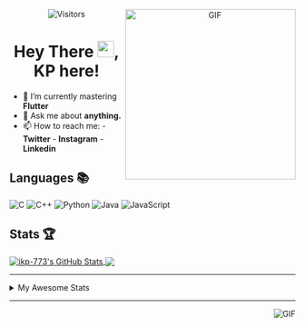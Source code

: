<div align="center">
<img align="right" alt="GIF" height="300px" src="https://blog.insaid.co/wp-content/uploads/2020/01/Coding.gif"/>
       
![Visitors](https://visitor-badge.glitch.me/badge?page_id=ikp-773)

# Hey There <img src="https://media.tenor.com/images/822fb670841c6f6582fefbb82e338a50/tenor.gif" width="29px">, KP here!
</div>

- 🌱 I’m currently mastering **Flutter**
- 💬 Ask me about **anything.**
- 📫 How to reach me:
       - **Twitter** 
       - **Instagram**
       - **Linkedin**
         
## Languages 📚 

![C](https://img.shields.io/badge/-C-000?style=flat&logo=C)
![C++](https://img.shields.io/badge/-C++-000?style=flat&logo=C%2B%2B&logoColor=00599C)
![Python](https://img.shields.io/badge/-Python-000?style=flat&logo=python)
![Java](https://img.shields.io/badge/-Java-000?style=flat&logo=Java&logoColor=007396)
![JavaScript](https://img.shields.io/badge/-JavaScript-000?style=flat&logo=javascript)

##  Stats 🏆

<a href="https://github.com/ikp-773">
<img align="center" src="https://github-readme-stats.vercel.app/api?username=ikp-773&show_icons=true&theme=tokyonight&icon_color=6392DF&hide=prs" alt="ikp-773's GitHub Stats" />
</a> 
<a href="https://github.com/ikp-773">
<img align="center" src="https://github-readme-stats.vercel.app/api/top-langs/?username=ikp-773&layout=compact&show_icons=true&theme=tokyonight&icon_color=6392DF&hide=prs" />
</a>

---

<details>
       <summary>My Awesome Stats</summary>
       
<!--START_SECTION:waka-->
![Profile Views](http://img.shields.io/badge/Profile%20Views-0-blue)

![Lines of code](https://img.shields.io/badge/From%20Hello%20World%20I%27ve%20Written-783392%20lines%20of%20code-blue)

**🐱 My Github Data** 

> 🏆 2,381 Contributions in the Year 2020
 > 
> 📦 155.3 kB Used in Github's Storage 
 > 
> 💼 Opted to Hire
 > 
> 📜 26 Public Repositories
 > 
> 🔑 11 Private Repositories 

**I'm a Night 🦉** 

```text
🌞 Morning    68 commits     █░░░░░░░░░░░░░░░░░░░░░░░░   5.62% 
🌆 Daytime    240 commits    █████░░░░░░░░░░░░░░░░░░░░   19.83% 
🌃 Evening    503 commits    ██████████░░░░░░░░░░░░░░░   41.57% 
🌙 Night      399 commits    ████████░░░░░░░░░░░░░░░░░   32.98%

```
📅 **I'm Most Productive on Sunday** 

```text
Monday       169 commits    ███░░░░░░░░░░░░░░░░░░░░░░   13.97% 
Tuesday      76 commits     █░░░░░░░░░░░░░░░░░░░░░░░░   6.28% 
Wednesday    185 commits    ███░░░░░░░░░░░░░░░░░░░░░░   15.29% 
Thursday     169 commits    ███░░░░░░░░░░░░░░░░░░░░░░   13.97% 
Friday       152 commits    ███░░░░░░░░░░░░░░░░░░░░░░   12.56% 
Saturday     214 commits    ████░░░░░░░░░░░░░░░░░░░░░   17.69% 
Sunday       245 commits    █████░░░░░░░░░░░░░░░░░░░░   20.25%

```


📊 **This Week I Spent My Time On** 

```text
💬 Programming Languages: 
Dart                     12 hrs 26 mins      █████████████░░░░░░░░░░░░   53.72% 
Java                     2 hrs 45 mins       ███░░░░░░░░░░░░░░░░░░░░░░   11.91% 
Markdown                 2 hrs 13 mins       ██░░░░░░░░░░░░░░░░░░░░░░░   9.59% 
YAML                     1 hr 34 mins        █░░░░░░░░░░░░░░░░░░░░░░░░   6.82% 
Python                   1 hr 33 mins        █░░░░░░░░░░░░░░░░░░░░░░░░   6.71%

💻 Operating System: 
Mac                      23 hrs 9 mins       █████████████████████████   100.0%

```

**I Mostly Code in Dart** 

```text
Dart                     12 repos            █████████░░░░░░░░░░░░░░░░   37.5% 
Python                   6 repos             ████░░░░░░░░░░░░░░░░░░░░░   18.75% 
HTML                     6 repos             ████░░░░░░░░░░░░░░░░░░░░░   18.75% 
JavaScript               3 repos             ██░░░░░░░░░░░░░░░░░░░░░░░   9.38% 
Java                     2 repos             █░░░░░░░░░░░░░░░░░░░░░░░░   6.25%

```


**Timeline**

![Chart not found](https://github.com/ikp-773/ikp-773/blob/master/charts/bar_graph.png) 


<!--END_SECTION:waka-->
</details>

 ---
 
<img align="right" alt="GIF" src="https://github4life.herokuapp.com/ikp-773.gif" />


